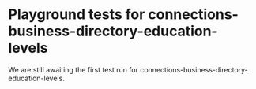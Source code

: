 # Playground tests for connections-business-directory-education-levels
We are still awaiting the first test run for connections-business-directory-education-levels.
